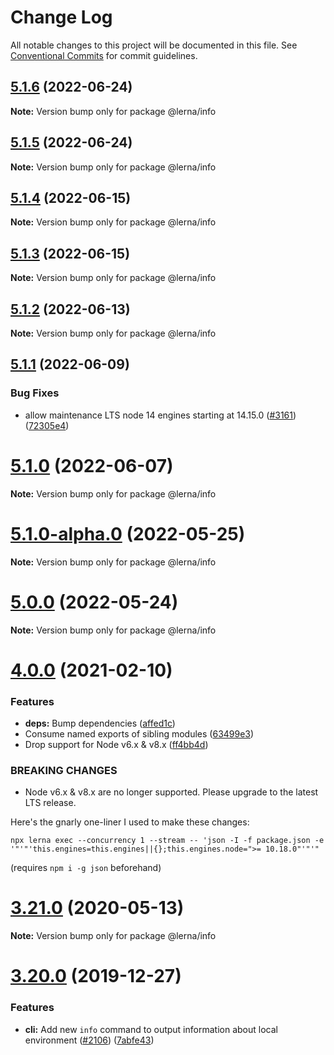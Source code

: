 # Change Log

All notable changes to this project will be documented in this file.
See [Conventional Commits](https://conventionalcommits.org) for commit guidelines.

## [5.1.6](https://github.com/lerna/lerna/compare/v5.1.5...v5.1.6) (2022-06-24)

**Note:** Version bump only for package @lerna/info





## [5.1.5](https://github.com/lerna/lerna/compare/v5.1.4...v5.1.5) (2022-06-24)

**Note:** Version bump only for package @lerna/info





## [5.1.4](https://github.com/lerna/lerna/compare/v5.1.3...v5.1.4) (2022-06-15)

**Note:** Version bump only for package @lerna/info





## [5.1.3](https://github.com/lerna/lerna/compare/v5.1.2...v5.1.3) (2022-06-15)

**Note:** Version bump only for package @lerna/info





## [5.1.2](https://github.com/lerna/lerna/compare/v5.1.1...v5.1.2) (2022-06-13)

**Note:** Version bump only for package @lerna/info





## [5.1.1](https://github.com/lerna/lerna/compare/v5.1.0...v5.1.1) (2022-06-09)


### Bug Fixes

* allow maintenance LTS node 14 engines starting at 14.15.0 ([#3161](https://github.com/lerna/lerna/issues/3161)) ([72305e4](https://github.com/lerna/lerna/commit/72305e4dbab607a2d87ae4efa6ee577c93a9dda9))





# [5.1.0](https://github.com/lerna/lerna/compare/v5.0.0...v5.1.0) (2022-06-07)

**Note:** Version bump only for package @lerna/info





# [5.1.0-alpha.0](https://github.com/lerna/lerna/compare/v4.0.0...v5.1.0-alpha.0) (2022-05-25)

**Note:** Version bump only for package @lerna/info





# [5.0.0](https://github.com/lerna/lerna/compare/v4.0.0...v5.0.0) (2022-05-24)

**Note:** Version bump only for package @lerna/info





# [4.0.0](https://github.com/lerna/lerna/compare/v3.22.1...v4.0.0) (2021-02-10)


### Features

* **deps:** Bump dependencies ([affed1c](https://github.com/lerna/lerna/commit/affed1ce0fce91f01b0a9eafe357db2d985b974f))
* Consume named exports of sibling modules ([63499e3](https://github.com/lerna/lerna/commit/63499e33652bc78fe23751875d74017e2f16a689))
* Drop support for Node v6.x & v8.x ([ff4bb4d](https://github.com/lerna/lerna/commit/ff4bb4da215555e3bb136f5af09b5cbc631e57bb))


### BREAKING CHANGES

* Node v6.x & v8.x are no longer supported. Please upgrade to the latest LTS release.

Here's the gnarly one-liner I used to make these changes:
```
npx lerna exec --concurrency 1 --stream -- 'json -I -f package.json -e '"'"'this.engines=this.engines||{};this.engines.node=">= 10.18.0"'"'"
```
(requires `npm i -g json` beforehand)





# [3.21.0](https://github.com/lerna/lerna/compare/v3.20.2...v3.21.0) (2020-05-13)

**Note:** Version bump only for package @lerna/info





# [3.20.0](https://github.com/lerna/lerna/compare/v3.19.0...v3.20.0) (2019-12-27)


### Features

* **cli:** Add new `info` command to output information about local environment ([#2106](https://github.com/lerna/lerna/issues/2106)) ([7abfe43](https://github.com/lerna/lerna/commit/7abfe43426197fbc7f18c44b0c994324609fc769))
